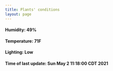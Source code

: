 ```yaml
---
title: Plants' conditions
layout: page
---
```



#### Humidity: 49%
#### Temperature: 71F
#### Lighting: Low
#### Time of last update: Sun May  2 11:18:00 CDT 2021
